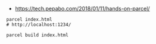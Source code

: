 - https://tech.pepabo.com/2018/01/11/hands-on-parcel/

```
parcel index.html
# http://localhost:1234/
```

```
parcel build index.html
```
